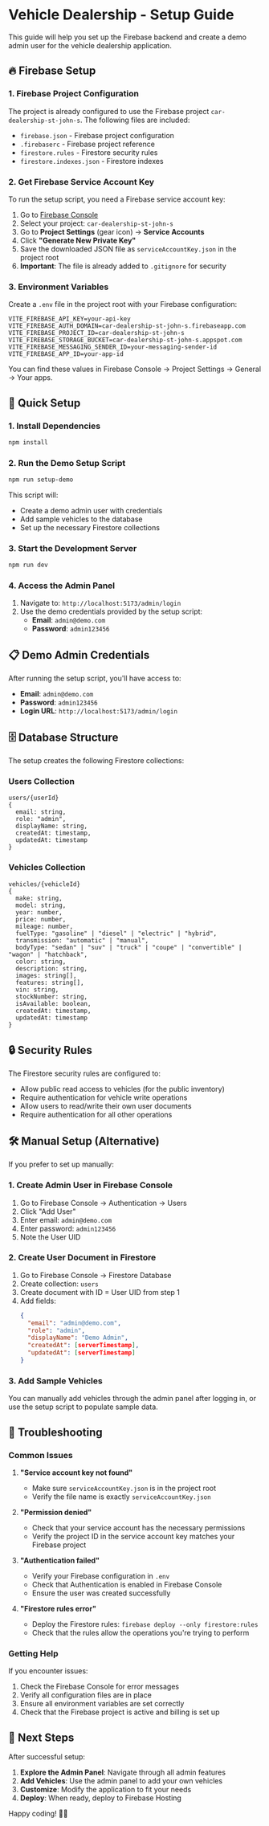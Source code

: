 # Vehicle Dealership - Setup Guide

This guide will help you set up the Firebase backend and create a demo admin user for the vehicle dealership application.

## 🔥 Firebase Setup

### 1. Firebase Project Configuration

The project is already configured to use the Firebase project `car-dealership-st-john-s`. The following files are included:

- `firebase.json` - Firebase project configuration
- `.firebaserc` - Firebase project reference
- `firestore.rules` - Firestore security rules
- `firestore.indexes.json` - Firestore indexes

### 2. Get Firebase Service Account Key

To run the setup script, you need a Firebase service account key:

1. Go to [Firebase Console](https://console.firebase.google.com/)
2. Select your project: `car-dealership-st-john-s`
3. Go to **Project Settings** (gear icon) → **Service Accounts**
4. Click **"Generate New Private Key"**
5. Save the downloaded JSON file as `serviceAccountKey.json` in the project root
6. **Important**: The file is already added to `.gitignore` for security

### 3. Environment Variables

Create a `.env` file in the project root with your Firebase configuration:

```env
VITE_FIREBASE_API_KEY=your-api-key
VITE_FIREBASE_AUTH_DOMAIN=car-dealership-st-john-s.firebaseapp.com
VITE_FIREBASE_PROJECT_ID=car-dealership-st-john-s
VITE_FIREBASE_STORAGE_BUCKET=car-dealership-st-john-s.appspot.com
VITE_FIREBASE_MESSAGING_SENDER_ID=your-messaging-sender-id
VITE_FIREBASE_APP_ID=your-app-id
```

You can find these values in Firebase Console → Project Settings → General → Your apps.

## 🚀 Quick Setup

### 1. Install Dependencies

```bash
npm install
```

### 2. Run the Demo Setup Script

```bash
npm run setup-demo
```

This script will:
- Create a demo admin user with credentials
- Add sample vehicles to the database
- Set up the necessary Firestore collections

### 3. Start the Development Server

```bash
npm run dev
```

### 4. Access the Admin Panel

1. Navigate to: `http://localhost:5173/admin/login`
2. Use the demo credentials provided by the setup script:
   - **Email**: `admin@demo.com`
   - **Password**: `admin123456`

## 📋 Demo Admin Credentials

After running the setup script, you'll have access to:

- **Email**: `admin@demo.com`
- **Password**: `admin123456`
- **Login URL**: `http://localhost:5173/admin/login`

## 🗄️ Database Structure

The setup creates the following Firestore collections:

### Users Collection
```
users/{userId}
{
  email: string,
  role: "admin",
  displayName: string,
  createdAt: timestamp,
  updatedAt: timestamp
}
```

### Vehicles Collection
```
vehicles/{vehicleId}
{
  make: string,
  model: string,
  year: number,
  price: number,
  mileage: number,
  fuelType: "gasoline" | "diesel" | "electric" | "hybrid",
  transmission: "automatic" | "manual",
  bodyType: "sedan" | "suv" | "truck" | "coupe" | "convertible" | "wagon" | "hatchback",
  color: string,
  description: string,
  images: string[],
  features: string[],
  vin: string,
  stockNumber: string,
  isAvailable: boolean,
  createdAt: timestamp,
  updatedAt: timestamp
}
```

## 🔒 Security Rules

The Firestore security rules are configured to:

- Allow public read access to vehicles (for the public inventory)
- Require authentication for vehicle write operations
- Allow users to read/write their own user documents
- Require authentication for all other operations

## 🛠️ Manual Setup (Alternative)

If you prefer to set up manually:

### 1. Create Admin User in Firebase Console

1. Go to Firebase Console → Authentication → Users
2. Click "Add User"
3. Enter email: `admin@demo.com`
4. Enter password: `admin123456`
5. Note the User UID

### 2. Create User Document in Firestore

1. Go to Firebase Console → Firestore Database
2. Create collection: `users`
3. Create document with ID = User UID from step 1
4. Add fields:
   ```json
   {
     "email": "admin@demo.com",
     "role": "admin",
     "displayName": "Demo Admin",
     "createdAt": [serverTimestamp],
     "updatedAt": [serverTimestamp]
   }
   ```

### 3. Add Sample Vehicles

You can manually add vehicles through the admin panel after logging in, or use the setup script to populate sample data.

## 🚨 Troubleshooting

### Common Issues

1. **"Service account key not found"**
   - Make sure `serviceAccountKey.json` is in the project root
   - Verify the file name is exactly `serviceAccountKey.json`

2. **"Permission denied"**
   - Check that your service account has the necessary permissions
   - Verify the project ID in the service account key matches your Firebase project

3. **"Authentication failed"**
   - Verify your Firebase configuration in `.env`
   - Check that Authentication is enabled in Firebase Console
   - Ensure the user was created successfully

4. **"Firestore rules error"**
   - Deploy the Firestore rules: `firebase deploy --only firestore:rules`
   - Check that the rules allow the operations you're trying to perform

### Getting Help

If you encounter issues:

1. Check the Firebase Console for error messages
2. Verify all configuration files are in place
3. Ensure all environment variables are set correctly
4. Check that the Firebase project is active and billing is set up

## 🎉 Next Steps

After successful setup:

1. **Explore the Admin Panel**: Navigate through all admin features
2. **Add Vehicles**: Use the admin panel to add your own vehicles
3. **Customize**: Modify the application to fit your needs
4. **Deploy**: When ready, deploy to Firebase Hosting

Happy coding! 🚗✨ 